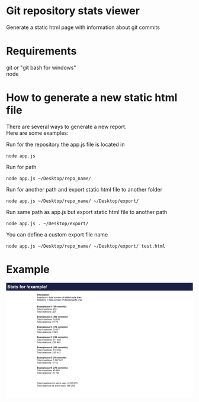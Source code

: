 # Git repository stats viewer 
Generate a static html page with information about git commits 

# Requirements
git or "git bash for windows"  
node 

# How to generate a new static html file
There are several ways to generate a new report.  
Here are some examples:  
  
Run for the repository the app.js file is located in
```
node app.js  
```
Run for path
```
node app.js ~/Desktop/repo_name/
```
Run for another path and export static html file to another folder
```
node app.js ~/Desktop/repo_name/ ~/Desktop/export/
```
Run same path as app.js but export static html file to another path
```
node app.js . ~/Desktop/export/
```
You can define a custom export file name 
```
node app.js ~/Desktop/repo_name/ ~/Desktop/export/ test.html
```


# Example
![example](img/example.png)